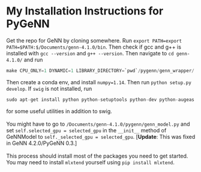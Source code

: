 # My Installation Instructions for PyGeNN

Get the repo for GeNN by cloning somewhere. Run `export PATH=export PATH=$PATH:$/Documents/genn-4.1.0/bin`. 
Then check if gcc and g++ is installed with `gcc --version` and `g++ --version`. 
Then navigate to `cd genn-4.1.0/` and run 
```python
make CPU_ONLY=1 DYNAMIC=1 LIBRARY_DIRECTORY=`pwd`/pygenn/genn_wrapper/
```
Then create a conda env, and install `numpy=1.14`. Then run `python setup.py develop`. 
If `swig` is not installed, run
```python
sudo apt-get install python python-setuptools python-dev python-augeas gcc swig dialog
```
for some useful utilities in addition to swig. <br> <br>
You might have to go to `/Documents/genn-4.1.0/pygenn/genn_model.py` and set 
`self.selected_gpu = selected_gpu` in the `__init__` method of GeNNModel to `self._selected_gpu = selected_gpu`. 
\[**Update**: This was fixed in GeNN 4.2.0/PyGeNN 0.3.\] <br> <br>
This process should install most of the packages you need to get started. 
You may need to install `mlxtend` yourself using `pip install mlxtend`.
